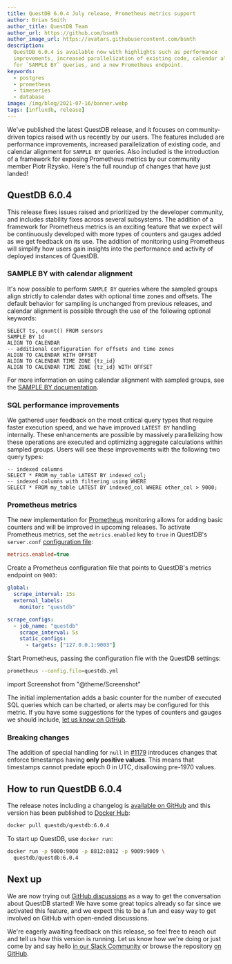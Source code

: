 ```yaml
---
title: QuestDB 6.0.4 July release, Prometheus metrics support
author: Brian Smith
author_title: QuestDB Team
author_url: https://github.com/bsmth
author_image_url: https://avatars.githubusercontent.com/bsmth
description:
  QuestDB 6.0.4 is available now with highlights such as performance
  improvements, increased parallelization of existing code, calendar alignment
  for `SAMPLE BY` queries, and a new Prometheus endpoint.
keywords:
  - postgres
  - prometheus
  - timeseries
  - database
image: /img/blog/2021-07-16/banner.webp
tags: [influxdb, release]
---
```


We've published the latest QuestDB release, and it focuses on community-driven
topics raised with us recently by our users. The features included are
performance improvements, increased parallelization of existing code, and
calendar alignment for `SAMPLE BY` queries. Also included is the introduction of
a framework for exposing Prometheus metrics by our community member Piotr
Rżysko. Here's the full roundup of changes that have just landed!

<!--truncate-->

## QuestDB 6.0.4

This release fixes issues raised and prioritized by the developer community, and
includes stability fixes across several subsystems. The addition of a framework
for Prometheus metrics is an exciting feature that we expect will be
continuously developed with more types of counters and gauges added as we get
feedback on its use. The addition of monitoring using Prometheus will simplify
how users gain insights into the performance and activity of deployed instances
of QuestDB.

### SAMPLE BY with calendar alignment

It's now possible to perform `SAMPLE BY` queries where the sampled groups align
strictly to calendar dates with optional time zones and offsets. The default
behavior for sampling is unchanged from previous releases, and calendar
alignment is possible through the use of the following optional keywords:

```questdb-sql
SELECT ts, count() FROM sensors
SAMPLE BY 1d
ALIGN TO CALENDAR
-- additional configuration for offsets and time zones
ALIGN TO CALENDAR WITH OFFSET
ALIGN TO CALENDAR TIME ZONE {tz_id}
ALIGN TO CALENDAR TIME ZONE {tz_id} WITH OFFSET
```

For more information on using calendar alignment with sampled groups, see the
[SAMPLE BY documentation](/docs/reference/sql/sample-by#align-to-calendar).

### SQL performance improvements

We gathered user feedback on the most critical query types that require faster
execution speed, and we have improved `LATEST BY` handling internally. These
enhancements are possible by massively parallelizing how these operations are
executed and optimizing aggregate calculations within sampled groups. Users will
see these improvements with the following two query types:

```questdb-sql
-- indexed columns
SELECT * FROM my_table LATEST BY indexed_col;
-- indexed columns with filtering using WHERE
SELECT * FROM my_table LATEST BY indexed_col WHERE other_col > 9000;
```

### Prometheus metrics

The new implementation for [Prometheus](https://prometheus.io/) monitoring
allows for adding basic counters and will be improved in upcoming releases. To
activate Prometheus metrics, set the `metrics.enabled` key to `true` in
QuestDB's `server.conf` [configuration file](/docs/reference/configuration):

```ini title=server.conf
metrics.enabled=true
```

Create a Prometheus configuration file that points to QuestDB's metrics endpoint
on `9003`:

```yaml title="questdb.yml"
global:
  scrape_interval: 15s
  external_labels:
    monitor: "questdb"

scrape_configs:
  - job_name: "questdb"
    scrape_interval: 5s
    static_configs:
      - targets: ["127.0.0.1:9003"]
```

Start Prometheus, passing the configuration file with the QuestDB settings:

```bash
prometheus --config.file=questdb.yml
```

import Screenshot from "@theme/Screenshot"

<Screenshot
  alt="Prometheus monitoring server metrics from a QuestDB instance"
  height={415}
  src="/img/blog/2021-07-16/prometheus-questdb.webp"
  title="Basic counter for number of SQL queries executed"
  width={650}
/>

The initial implementation adds a basic counter for the number of executed SQL
queries which can be charted, or alerts may be configured for this metric. If
you have some suggestions for the types of counters and gauges we should
include,
[let us know on GitHub](https://github.com/questdb/questdb/discussions).

### Breaking changes

The addition of special handling for `null` in
[#1179](https://github.com/questdb/questdb/pull/1179) introduces changes that
enforce timestamps having **only positive values**. This means that timestamps
cannot predate epoch 0 in UTC, disallowing pre-1970 values.

## How to run QuestDB 6.0.4

The release notes including a changelog is
[available on GitHub](https://github.com/questdb/questdb/releases/tag/6.0.4) and
this version has been published to
[Docker Hub](https://hub.docker.com/r/questdb/questdb/tags?page=1&ordering=last_updated):

```bash
docker pull questdb/questdb:6.0.4
```

To start up QuestDB, use `docker run`:

```bash
docker run -p 9000:9000 -p 8812:8812 -p 9009:9009 \
  questdb/questdb:6.0.4
```

## Next up

We are now trying out
[GitHub discussions](https://github.com/questdb/questdb/discussions) as a way to
get the conversation about QuestDB started! We have some great topics already so
far since we activated this feature, and we expect this to be a fun and easy way
to get involved on GitHub with open-ended discussions.

We're eagerly awaiting feedback on this release, so feel free to reach out and
tell us how this version is running. Let us know how we're doing or just come by
and say hello [in our Slack Community]({@slackUrl@}) or browse the repository
[on GitHub]({@githubUrl@}).
